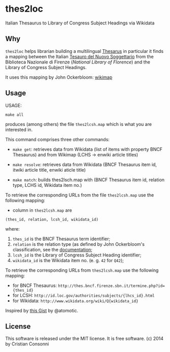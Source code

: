 thes2loc
========

Italian Thesaurus to Library of Congress Subject Headings via Wikidata

Why
---

`thes2loc` helps librarian building a multilingual 
[Thesarus](http://en.wikipedia.org/wiki/Thesaurus) in particular it finds
a mapping between the Italian 
[Tesauro del Nuovo Soggettario](http://thes.bncf.firenze.sbn.it)
from the Biblioteca Nazionale di Firenze (_National Library of Florence_)
and the Library of Congress Subject Headings.

It uses this mapping by John Ockerbloom:
[wikimap](https://github.com/JohnMarkOckerbloom/ftl/blob/master/data/wikimap)

Usage
------
USAGE:

`make all`

produces (among others) the file `thes2lcsh.map` which is what you are
interested in.

This command comprises three other commands:

* `make get`: retrieves data from Wikidata (list of items with property BNCF
Thesaurus) and from Wikimap (LCHS -> enwiki article titles)

* `make resolve`: retrieves data from Wikidata (BNCF Thesaurus item id, itwiki
article title, enwiki aticle title)

* `make match`: builds thes2lsch.map with (BNCF Thesaurus item id, relation
type, LCHS id, Wikidata item no.)

To retrieve the corresponding URLs from the file `thes2lcsh.map` use the 
following mapping:

* column in  `thes2lcsh.map` are 

`(thes_id, relation, lcsh_id, wikidata_id)`

where:
1) `thes_id` is the BNCF Thesaurus term identifier;
2) `relation` is the relation type 
(as defined by John Ockerbloom's classification, see the [documentation](https://github.com/JohnMarkOckerbloom/ftl/blob/master/data/docs);
3) `lcsh_id` is the Library of Congress Subject Heading identifier;
4) `wikidata_id` is the Wikidata item no. (e. g. `42` for `Q42`);

To retrieve the corresponding URLs from `thes2lcsh.map` use the following
mapping:
* for BNCF Thesaurus: `http://thes.bncf.firenze.sbn.it/termine.php?id={thes_id}`
* for LCSH: `http://id.loc.gov/authorities/subjects/{lhcs_id}.html`
* for Wikidata: `http://www.wikidata.org/wiki/Q{wikidata_id}`

Inspired by [this Gist](https://gist.github.com/atomotic/7229203)
by @atomotic.

License
-------

This software is released under the MIT license. It is free software.
(c) 2014 by Cristian Consonni